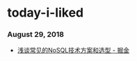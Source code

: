 # today-i-liked

### August 29, 2018 
- [浅谈常见的NoSQL技术方案和选型 - 掘金](https://juejin.im/post/5b85114be51d4559a81eda73?utm_source=gold_browser_extension) 

